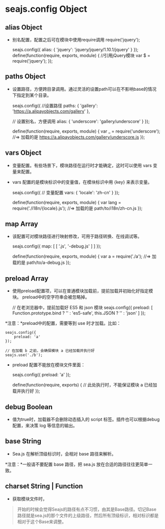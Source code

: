 
seajs.config  Object
==================
alias  Object
-------------


* 别名配置，配置之后可在模块中使用require调用 require('jquery');

  seajs.config({
    alias: { 'jquery': 'jquery/jquery/1.10.1/jquery' }
  });
  define(function(require, exports, module) {
    //引用jQuery模块
    var $ = require('jquery');
  });

paths  Object
--------------

* 设置路径，方便跨目录调用。通过灵活的设置path可以在不影响base的情况下指定到某个目录。

  seajs.config({
    //设置路径
    paths: {
     'gallery': 'https://a.alipayobjects.com/gallery'
    },

    // 设置别名，方便调用
    alias: {
    'underscore': 'gallery/underscore'
      }
  });

  define(function(require, exports, module) {
    var _ = require('underscore');
    //=> 加载的是 https://a.alipayobjects.com/gallery/underscore.js
  });

vars  Object
------------

* 变量配置。有些场景下，模块路径在运行时才能确定，这时可以使用 vars 变量来配置。

* vars 配置的是模块标识中的变量值，在模块标识中用 {key} 来表示变量。

    seajs.config({
        // 变量配置
        vars: {
            'locale': 'zh-cn'
        }
    });

    define(function(require, exports, module) {
        var lang = require('./i18n/{locale}.js');
       //=> 加载的是 path/to/i18n/zh-cn.js
    });

map  Array
----------

* 该配置可对模块路径进行映射修改，可用于路径转换、在线调试等。

    seajs.config({
        map: [
            [ '.js', '-debug.js' ]
        ]
    });

    define(function(require, exports, module) {
        var a = require('./a');
        //=> 加载的是 path/to/a-debug.js
    });

preload  Array
--------------

* 使用preload配置项，可以在普通模块加载前，提前加载并初始化好指定模块。
preload中的空字符串会被忽略掉。

    // 在老浏览器中，提前加载好 ES5 和 json 模块
    seajs.config({
        preload: [
            Function.prototype.bind ? '' : 'es5-safe',
            this.JSON ? '' : 'json'
        ]
    });

*注意：*preload中的配置，需要等到 use 时才加载。比如：

    seajs.config({
        preload: 'a'
    });

    // 在加载 b 之前，会确保模块 a 已经加载并执行好
    seajs.use('./b');

* preload 配置不能放在模块文件里面：

    seajs.config({
        preload: 'a'
    });

    define(function(require, exports) {
        // 此处执行时，不能保证模块 a 已经加载并执行好
    });

debug  Boolean
--------------

* 值为true时，加载器不会删除动态插入的 script 标签。插件也可以根据debug配置，来决策 log 等信息的输出。


base  String
------------

* Sea.js 在解析顶级标识时，会相对 base 路径来解析。

*注意：*一般请不要配置 base 路径，把 sea.js 放在合适的路径往往更简单一致。


charset   String | Function
---------------------------

* 获取模块文件时，<script> 或 <link> 标签的charset属性。 默认是utf-8

* charset还可以是一个函数：

    seajs.config({
        charset: function(url) {
            // xxx 目录下的文件用 gbk 编码加载
            if (url.indexOf('http://example.com/js/xxx') === 0) {
              return 'gbk';
            }

            // 其他文件用 utf-8 编码
            return 'utf-8';
        }
    });

seajs.use  Function
-------------------

* 用来在页面中加载一个或多个模块。seajs.use(id, callback?)

  // 加载一个模块
  seajs.use('./a');

  // 加载一个模块，在加载完成时，执行回调
  seajs.use('./a', function(a) {
    a.doSomething();
  });

  // 加载多个模块，在加载完成时，执行回调
  seajs.use(['./a', './b'], function(a, b) {
    a.doSomething();
    b.doSomething();
  });

*注意：*seajs.use 与 DOM ready 事件没有任何关系。如果某些操作要确保在 DOM ready 后执行，需要使用 jquery 等类库来保证。比如

    seajs.use(['jquery', './main'], function($, main) {
        $(document).ready(function() {
            main.init();
        });
    });

*注意：*use方法第一个参数一定要有，但是可以是null，也可以是一个变量

    var bootstrap = ['bootstrap.css', 'bootstrap-responsive.css', 'bootstrap.js'];

    seajs.use(bootstrap, function() {
        //do something
    });

seajs.cache  Ojbect
-------------------

* 通过 seajs.cache，可以查阅当前模块系统中的所有模块信息。

* 比如，打开 seajs.org，然后在 WebKit Developer Tools 的 Console 面板中输入 seajs.cache，可以看到：

    Object
      > http://seajs.org/docs/assets/main.js: x
      > https://a.alipayobjects.com/jquery/jquery/1.10.1/jquery.js: x
      > __proto__: Object
                        

* 这些就是文档首页用到的模块。展开某一项可以看到模块的具体信息，含义可参考：CMD 模块定义规范 中的 module 小节。


seajs.reslove  Function
------------------------

* 类似require.resolve，会利用模块系统的内部机制对传入的字符串参数进行路径解析。

    seajs.resolve('jquery');
    // => http://path/to/jquery.js

    seajs.resolve('./a', 'http://example.com/to/b.js');
    // => http://example.com/to/a.js
                        

* seajs.resolve 方法不光可以用来调试路径解析是否正确，还可以用在插件开发环境中。

seajs.data  Object
------------------

* 通过 seajs.data，可以查看 seajs 所有配置以及一些内部变量的值，可用于插件开发。当加载遇到问题时，也可用于调试。

常见问题
============

关于模块标识
-------------

* Seajs模块标识主要以小驼峰字符串、.或..

    // 在 http://example.com/js/a.js 的 factory 中：
    require.resolve('./b');
      // => http://example.com/js/b.js

    // 在 http://example.com/js/a.js 的 factory 中：
    require.resolve('../c');
      // => http://example.com/c.js

*　分为 相对 与 顶级 标识。以.或..开头，则为相对标识 。以小驼峰字符串开关，则为顶级标识。

    // 假设 base 路径是：http://example.com/assets/

    // 在模块代码里：
    require.resolve('gallery/jquery/1.9.1/jquery');
      // => http://example.com/assets/gallery/jquery/1.9.1/jquery.js

关于路径
－－－－

* Seajs除了相对与顶级标识之外，还可以使用普通路径来加载模块。

* 就到当前页面的脚本分析（可以右键查看源码）

    //sea.js的路径，即 base 路径，相对于当前页面
    <script src="http://yslove.net/actjs/assets/sea-modules/seajs/2.1.1/sj.js"></script>

    <script type="text/javascript">
    //配置Seajs
    seajs.config({
        alias: {
            //顶级标识，基于 base 路径
            'actjs': 'actjs/core/0.0.7/core.js',
                // => http://
            'position': 'actjs/util/0.0.2/position.js'
        }
    });

    seajs.config({
        alias: {
            //普通路径，相对于当前页面
            'affix': '../../actjs/assets/widget/src/widget-affix.js',

            //相对标识，相对于当前页面
            'init': './src/init.js'
        }
    });
    </script>

> 开始的时候会觉得Seajs的路径有点不习惯，由其是Base路径。切记Base路径就是sea.js的那个文件的上级路径，然后所有顶级标识，相对标识都是相对于这个Base来调整。
